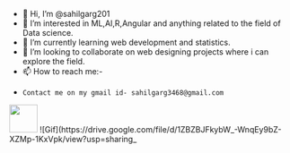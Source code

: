 - 👋 Hi, I’m @sahilgarg201
- 👀 I’m interested in ML,AI,R,Angular and anything related to the field of Data science.
- 🌱 I’m currently learning web development and statistics.
- 💞️ I’m looking to collaborate on web designing projects where i can explore the field.
- 📫 How to reach me:-
-     Contact me on my gmail id- sahilgarg3468@gmail.com
<html>
<body>
 <img src="https://drive.google.com/file/d/1ZBZBJFkybW_-WnqEy9bZ-XZMp-1KxVpk/view?usp=sharing" width="50">
</body>
</html>
<!---
sahilgarg201/sahilgarg201 is a ✨ special ✨ repository because its `README.md` (this file) appears on your GitHub profile.
You can click the Preview link to take a look at your changes.
--->
![Gif](https://drive.google.com/file/d/1ZBZBJFkybW_-WnqEy9bZ-XZMp-1KxVpk/view?usp=sharing_
